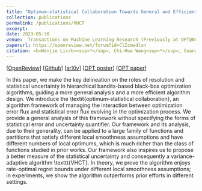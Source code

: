 ```yaml
---
title: "Optimum-statistical Collaboration Towards General and Efficient Black-box Optimization"
collection: publications
permalink: /publications/VHCT
excerpt: 
date: 2023-05-30
venue:  Transactions on Machine Learning Research (Previously at OPT@NeurIPS'21)
paperurl: https://openreview.net/forum?id=ClIcmwdlxn
citation: <b>Wenjie Li</b><sup>*</sup>, Chi-Hua Wang<sup>*</sup>, Guang Cheng, Qifan Song. Optimum-statistical Collaboration Towards General and Efficient Black-box Optimization.  Transactions on Machine Learning Research. 2023
---
```

[[OpenReview](https://openreview.net/forum?id=ClIcmwdlxn)] [[Github](https://github.com/WilliamLwj/PyXAB)] [[arXiv](https://arxiv.org/abs/2106.09215)]  [[OPT poster](https://williamlwj.github.io/About/files/posters/VHCT_poster.pdf)]
[[OPT paper](https://opt-ml.org/papers/2021/paper8.pdf)]

 In this paper, we make the key delineation on the roles of resolution and statistical uncertainty in hierarchical bandits-based black-box optimization algorithms, guiding a more general analysis and a more efficient algorithm design. We introduce the \textit{optimum-statistical collaboration}, an algorithm framework of managing the interaction between optimization error flux and statistical error flux evolving in the optimization process. We provide a general analysis of this framework without specifying the forms of statistical error and uncertainty quantifier. Our framework and its analysis, due to their generality, can be applied to a large family of functions and partitions that satisfy different local smoothness assumptions and have different numbers of local optimums, which is much richer than the class of functions studied in prior works. Our framework also inspires us to propose a better measure of the statistical uncertainty and consequently a variance-adaptive algorithm \texttt{VHCT}. In theory, we prove the algorithm enjoys rate-optimal regret bounds under different local smoothness assumptions; in experiments, we show the algorithm outperforms prior efforts in different settings.
